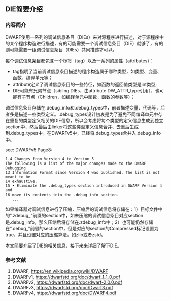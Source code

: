 ## DIE简要介绍

### 内容简介

DWARF使用一系列的调试信息条目（DIEs）来对源程序进行描述，对于源程序中的某个程序构造进行描述，有的可能需要一个调试信息条目（DIE）就够了，有的则可能需要一组调试信息条目（DIEs）共同描述才可以。

每个调试信息条目都包含一个标签（tag）以及一系列的属性（attributes）：

- tag指明了当前调试信息条目描述的程序构造属于哪种类型，如类型、变量、函数、编译单元等；
- attribute定义了调试信息条目的一些特征，如函数的返回值类型是int类型;
- DIE可能有兄弟节点（sibling DIEs，由attribute DW_ATTR_type引用），也可能有子节点（Children，如编译单元中函数，函数的参数等）；

调试信息条目存储在.debug_info和.debug_types中，前者描述变量、代码等，后者多是描述一些类型定义。.debug_types设计初衷是为了避免不同编译单元中存在重复的类型定义相关的DIE信息，所以会考虑将每个类型的定义信息生成到独立section中，然后最后由linker将这些类型定义信息合并、去重后生成到.debug_types中。在DWARFv5中，已经将.debug_types合并入.debug_info中。

see: DWARFv5 Page8:
```
1.4 Changes from Version 4 to Version 5
The following is a list of the major changes made to the DWARF Debugging
13 Information Format since Version 4 was published. The list is not meant to be
14 exhaustive.
15 • Eliminate the .debug_types section introduced in DWARF Version 4 and
16 move its contents into the .debug_info section.
   ...
```

如果编译器对调试信息进行了压缩，压缩后的调试信息将存储在：1）目标文件中的".zdebug_"前缀的section中，如未压缩的调试信息条目对应section是.debug_info，那么压缩后将存储在.zdebug_info中；2）也可能仍然存储在".debug_"前缀的section中，但是对应的section的Compressed标记设置为true，并且设置对应的压缩算法，如zlib或者zstd。

本文简要介绍了DIE的相关信息，接下来来详细了解下DIE。

### 参考文献

1. DWARF, https://en.wikipedia.org/wiki/DWARF
2. DWARFv1, https://dwarfstd.org/doc/dwarf_1_1_0.pdf
3. DWARFv2, https://dwarfstd.org/doc/dwarf-2.0.0.pdf
4. DWARFv3, https://dwarfstd.org/doc/Dwarf3.pdf
5. DWARFv4, https://dwarfstd.org/doc/DWARF4.pdf
